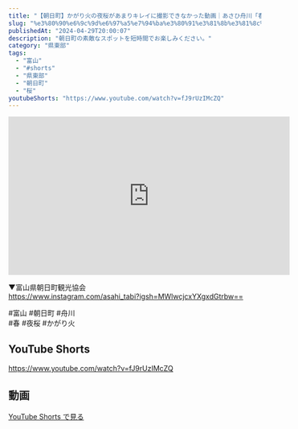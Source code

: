 ```yaml
---
title: "【朝日町】かがり火の夜桜があまりキレイに撮影できなかった動画｜あさひ舟川「春の四重奏」2024 #shorts"
slug: "%e3%80%90%e6%9c%9d%e6%97%a5%e7%94%ba%e3%80%91%e3%81%8b%e3%81%8c%e3%82%8a%e7%81%ab%e3%81%ae%e5%a4%9c%e6%a1%9c%e3%81%8c%e3%81%82%e3%81%be%e3%82%8a%e3%82%ad%e3%83%ac%e3%82%a4%e3%81%ab%e6%92%ae%e5%bd%b1"
publishedAt: "2024-04-29T20:00:07"
description: "朝日町の素敵なスポットを短時間でお楽しみください。"
category: "県東部"
tags: 
  - "富山"
  - "#shorts"
  - "県東部"
  - "朝日町"
  - "桜"
youtubeShorts: "https://www.youtube.com/watch?v=fJ9rUzIMcZQ"
---
```


<iframe width="560" height="315" src="https://www.youtube.com/embed/9bfIrVfzEx4" frameborder="0" allowfullscreen></iframe>

▼富山県朝日町観光協会<br />
https://www.instagram.com/asahi_tabi?igsh=MWlwcjcxYXgxdGtrbw==

#富山 #朝日町 #舟川<br />
#春 #夜桜 #かがり火

## YouTube Shorts

https://www.youtube.com/watch?v=fJ9rUzIMcZQ

## 動画

[YouTube Shorts で見る](https://www.youtube.com/watch?v=fJ9rUzIMcZQ)

